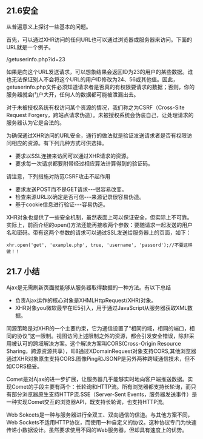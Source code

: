 ## 21.6安全

从普遍意义上探讨一些基本的问题。

首先，可以通过XHR访问的任何URL也可以通过浏览器或服务器来访问。下面的URL就是一个例子。

/getuserinfo.php?id=23

如果是向这个URL发送请求，可以想象结果会返回ID为23的用户的某些数据。谁也无法保证别人不会将这个URL的用户ID修改为24、56或其他值。因此，getuserinfo.php文件必须知道请求者是否真的有权限要请求的数据；否则，你的服务器就会门户大开，任何人的数据都可能被泄漏出去。

对于未被授权系统有权访问某个资源的情况，我们称之为CSRF（Cross-Site Request Forgery，跨站点请求伪造）。未被授权系统会伪装自己，让处理请求的服务器认为它是合法的。

为确保通过XHR访问的URL安全，通行的做法就是验证发送请求者是否有权限访问相应的资源。有下列几种方式可供选择。

- 要求以SSL连接来访问可以通过XHR请求的资源。
- 要求每一次请求都要附带经过相应算法计算得到的验证码。

请注意，下列措施对防范CSRF攻击不起作用

- 要求发送POST而不是GET请求---很容易改变。
- 检查来源URL以确定是否可信---来源记录很容易伪造。
- 基于cookie信息进行验证---容易伪造。

XHR对象也提供了一些安全机制，虽然表面上可以保证安全，但实际上不可靠。实际上，前面介绍的open()方法还能再接收两个参数：要随请求一起发送的用户名和密码。带有这两个参数的请求可以通过SSL发送给服务器上的页面，如下：

    xhr.open('get', 'example.php', true, 'username', 'passord');//不要这样做！！


## 21.7 小结

Ajax是无需刷新页面就能够从服务器取得数据的一种方法。有以下总结

- 负责Ajax运作的核心对象是XHMLHttpRequest(XHR)对象。
- XHR对象you微软最早在IE5引入，用于通过JavaScript从服务器获取XML数据。

同源策略是对XHR的一个主要约束，它为通信设置了“相同的域，相同的端口，相同的协议”这一限制。视图访问上述限制之外的资源，都会引发安全错误，除非采用被认可的跨域解决方案。这个解决方案叫CORS(Cross-Origin Resource Sharing，跨源资源共享），IE8通过XDomainRequest对象支持CORS,其他浏览器通过XHR对象原生支持CORS.图像Ping和JSONP是另外两种跨域通信技术，但不如CORS稳妥。


Comet是对Ajax的进一步扩展，让服务器几乎能够实时地向客户端推送数据。实现Comet的手段主要有两个：长轮询和HTTP流。所有浏览器都支持长轮询，而只有部分浏览器原生支持HTTP流.SSE（Server-Sent Events，服务器发送事件）是一种实现Comet交互的浏览器API，既支持长轮询，也支持HTTP流。

Web Sokcets是一种与服务器进行全双工、双向通信的信道。与其他方案不同，Web Sockets不适用HTTP协议，而使用一种自定义的协议。这种协议专门为快速传递小数据设计。虽然要求使用不同的Web服务器，但却具有速度上的优势。

